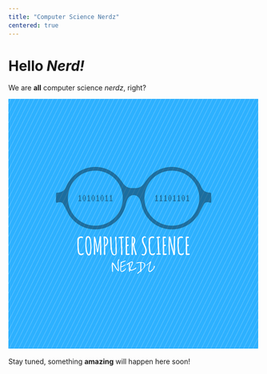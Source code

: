 ```yaml
---
title: "Computer Science Nerdz"
centered: true
---
```


# Hello *Nerd!*

We are **all** computer science *nerdz*, right?

![Computer Science Nerdz Logo](../images/cs-nerdz.png)

Stay tuned, something **amazing** will happen here soon!

